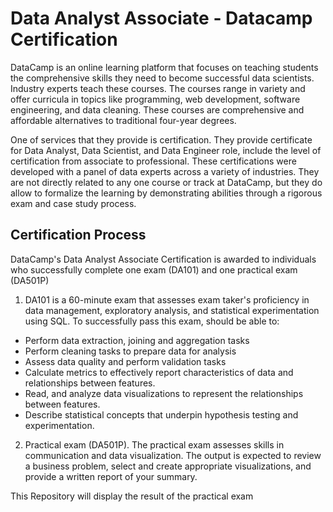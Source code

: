 # Data Analyst Associate - Datacamp Certification

DataCamp is an online learning platform that focuses on teaching students the comprehensive skills they need to become successful data scientists. Industry experts teach these courses. The courses range in variety and offer curricula in topics like programming, web development, software engineering, and data cleaning. These courses are comprehensive and affordable alternatives to traditional four-year degrees.

One of services that they provide is certification. They provide certificate for Data Analyst, Data Scientist, and Data Engineer role, include the level of certification from associate to professional. These certifications were developed with a panel of data experts across a variety of industries. They are not directly related to any one course or track at DataCamp, but they do allow to formalize the learning by demonstrating abilities through a rigorous exam and case study process.  
## Certification Process

DataCamp's Data Analyst Associate Certification is awarded to individuals who successfully complete one exam (DA101) and one practical exam (DA501P)

1. DA101 is a 60-minute exam that assesses exam taker's proficiency in data management, exploratory analysis, and statistical experimentation using SQL. To successfully pass this exam, should be able to:
  - Perform data extraction, joining and aggregation tasks
  - Perform cleaning tasks to prepare data for analysis
  - Assess data quality and perform validation tasks
  - Calculate metrics to effectively report characteristics of data and relationships between features.
  - Read, and analyze data visualizations to represent the relationships between features.
  - Describe statistical concepts that underpin hypothesis testing and experimentation.

2. Practical exam (DA501P). The practical exam assesses skills in communication and data visualization. The output is expected to review a business problem, select and create appropriate visualizations, and provide a written report of your summary.

This Repository will display the result of the practical exam
